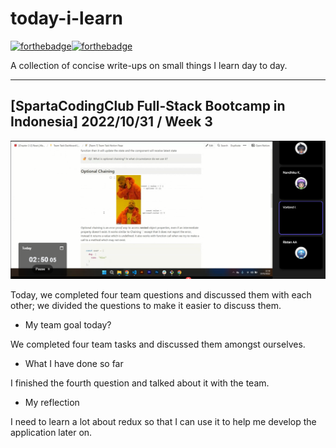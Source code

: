 # today-i-learn

[![forthebadge](https://forthebadge.com/images/badges/built-with-love.svg)](https://wajahatkarim.com)[![forthebadge](https://forthebadge.com/images/badges/makes-people-smile.svg)](https://wajahatkarim.com)

A collection of concise write-ups on small things I learn day to day.

---

## [SpartaCodingClub Full-Stack Bootcamp in Indonesia] 2022/10/31 / Week 3

![image](/images/10.png)

Today, we completed four team questions and discussed them with each other; we divided the questions to make it easier to discuss them.

- My team goal today?

We completed four team tasks and discussed them amongst ourselves.

- What I have done so far

I finished the fourth question and talked about it with the team.

- My reflection

I need to learn a lot about redux so that I can use it to help me develop the application later on.